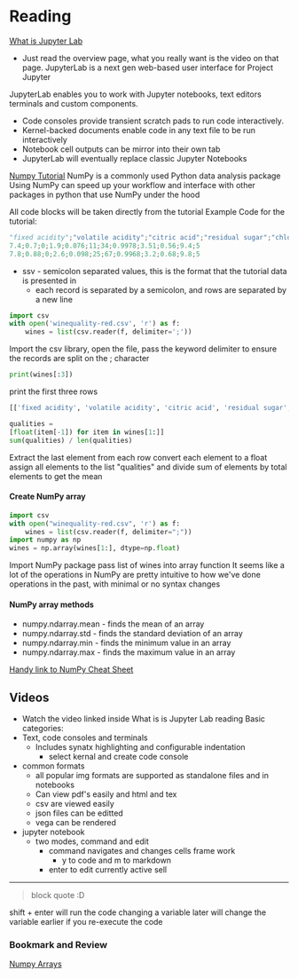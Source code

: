 # Reading

[What is Jupyter Lab](https://jupyterlab.readthedocs.io/en/stable/getting_started/overview.html)
  * Just read the overview page, what you really want is the video on that page.
JupyterLab is a next gen web-based user interface for Project Jupyter

JupyterLab enables you to work with Jupyter notebooks, text editors terminals and custom components.

* Code consoles provide transient scratch pads to run code interactively.
* Kernel-backed documents enable code in any text file to be run interactively
* Notebook cell outputs can be mirror into their own tab
* JupyterLab will eventually replace classic Jupyter Notebooks

[Numpy Tutorial](https://www.dataquest.io/blog/numpy-tutorial-python/)
NumPy is a commonly used Python data analysis package
Using NumPy can speed up your workflow and interface with other packages in python that use NumPy under the hood 

All code blocks will be taken directly from the tutorial
Example Code for the tutorial: 
```python
"fixed acidity";"volatile acidity";"citric acid";"residual sugar";"chlorides";"free sulfur dioxide";"total sulfur dioxide";"density";"pH";"sulphates";"alcohol";"quality"
7.4;0.7;0;1.9;0.076;11;34;0.9978;3.51;0.56;9.4;5
7.8;0.88;0;2.6;0.098;25;67;0.9968;3.2;0.68;9.8;5
```
* ssv - semicolon separated values, this is the format that the tutorial data is presented in
	* each record is separated by a semicolon, and rows are separated by a new line

```python
import csv
with open('winequality-red.csv', 'r') as f:
    wines = list(csv.reader(f, delimiter=';'))
```

Import the csv library, open the file, pass the keyword delimiter to ensure the records are split on the ; character

```python
print(wines[:3])
```

print the first three rows
 ```python
[['fixed acidity', 'volatile acidity', 'citric acid', 'residual sugar', 'chlorides', 'free sulfur dioxide', 'total sulfur dioxide', 'density', 'pH', 'sulphates', 'alcohol', 'quality'], ['7.4', '0.7', '0', '1.9', '0.076', '11', '34', '0.9978', '3.51', '0.56', '9.4', '5'], ['7.8', '0.88', '0', '2.6', '0.098', '25', '67', '0.9968', '3.2', '0.68', '9.8', '5']]
```

```python
qualities =
[float(item[-1]) for item in wines[1:]]
sum(qualities) / len(qualities)
```
Extract the last element from each row
convert each element to a float
assign all elements to the list "qualities"
and divide sum of elements by total elements to get the mean

#### Create NumPy array
```python
import csv
with open("winequality-red.csv", 'r') as f:
    wines = list(csv.reader(f, delimiter=";"))
import numpy as np
wines = np.array(wines[1:], dtype=np.float)
```
Import NumPy package
pass list of wines into array function
It seems like a lot of the operations in NumPy are pretty intuitive to how we've done operations in the past, with minimal or no syntax changes 

#### NumPy array methods
* numpy.ndarray.mean - finds the mean of an array
* numpy.ndarray.std - finds the standard deviation of an array
* numpy.ndarray.min - finds the minimum value in an array
* numpy.ndarray.max - finds the maximum value in an array

[Handy link to NumPy Cheat Sheet](https://s3.amazonaws.com/dq-blog-files/numpy-cheat-sheet.pdf)

## Videos

  * Watch the video linked inside What is is Jupyter Lab reading
Basic categories:
* Text, code consoles and terminals
	* Includes synatx highlighting and configurable indentation
		* select kernal and create code console
* common formats
	* all popular img formats are supported as standalone files and in notebooks
	* Can view pdf's easily and html and tex
	* csv are viewed easily
	* json files can be editted
	* vega can be rendered
* jupyter notebook
	* two modes, command and edit 
		* command navigates and changes cells frame work
			* y to code and m to markdown
		* enter to edit currently active sell
--- 
> block quote :D

shift + enter will run the code 
changing a variable later will change the variable earlier if you re-execute the code



### Bookmark and Review

[Numpy Arrays](https://www.tutorialspoint.com/numpy/index.htm)